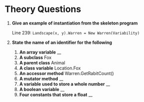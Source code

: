 # Theory Questions

1. **Give an example of instantiation from the skeleton program**

	Line 239: `Landscape(x, y).Warren = New Warren(Variability)`
2. **State the name of an identifier for the following**
	1. **An array variable**
		__
	2. **A subclass**
		Fox
	3. **A parent class**
		Animal
	4. **A class variable**
		Location.Fox
	5. **An accessor method**
		Warren.GetRabitCount()
	6. **A mutator method**
		__
	7. **A variable used to store a whole number**
		__
	8. **A boolean variable**
		__
	9. **Four constants that store a float**
		__

